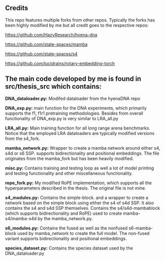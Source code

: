 ## Credits

This repo features multiple forks from other repos. Typically the forks has been highly modified by me but all credit goes to the respective repos:

https://github.com/HazyResearch/hyena-dna

https://github.com/state-spaces/mamba

https://github.com/state-spaces/s4

https://github.com/lucidrains/rotary-embedding-torch




## The main code developed by me is found in src/thesis_src which contains:

**DNA_dataloader.py:** Modifed dataloader from the hyenaDNA repo

**DNA_exp.py:** main function for the DNA experiments, which primarily supports the f1, f1r1 pretraining methodologies. Besides from overall functionality of 
DNA_exp.py is very similar to LRA_all.py

**LRA_all.py:** Main training function for all long range arena benchmarks. Notice that the employed LRA dataloaders are typically modified versions from the s4_fork.

**mamba_network.py:** Wrapper to create a mamba network around either s4, s4d or s6 SSP. supports bidirectionality and positional embeddings. The file originates from the mamba_fork but has been heavily modified.

**misc.py:** Contains training and testing loop as well a lot of model printing and testing functionality and other miscellaneous functionality.

**rope_fork.py:** My modified RoPE implementation, which supports all the hyperparameters described in the thesis. The original file is not mine.

**s4_modules.py:** Contains the simple-block. and a wrapper to create a network based on the simple block using either the s4 of s4d SSP. It also contains the s4 and s4d SSP themselves. Contains the s4/s4d-mambablock (which supports bidirectionality and RoPE) used to create mamba-s4/mamba-s4d by the mamba_network.py. 

**s6_modules.py:** Contains the fused as well as the nonfused s6-mamba-block used by mamba_network to create the full model. The non-fused variant supports bidirectionality and positional embeddings. 

**species_dataset.py:** Contains the species dataset used by the DNA_dataloader.py





